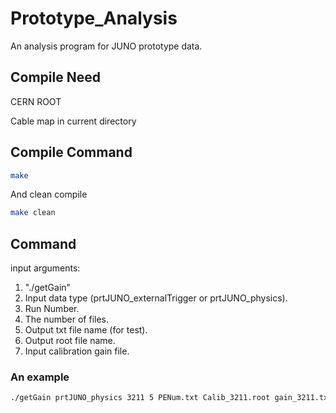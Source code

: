 # Prototype_Analysis
An analysis program for JUNO prototype data.
## Compile Need
CERN ROOT

Cable map in current directory
## Compile Command
```bash
make
```

And clean compile

```bash
make clean
```

## Command
input arguments:

1. "./getGain"
2. Input data type (prtJUNO_externalTrigger or prtJUNO_physics).
3. Run Number.
4. The number of files.
5. Output txt file name (for test).
6. Output root file name.
7. Input calibration gain file.

### An example
```bash
./getGain prtJUNO_physics 3211 5 PENum.txt Calib_3211.root gain_3211.txt
```

